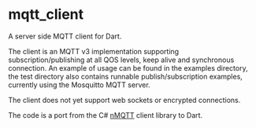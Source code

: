 # mqtt_client
A server side MQTT client for Dart.

The client is an MQTT v3 implementation supporting subscription/publishing at all QOS levels,
keep alive and synchronous connection. An example of usage can be found in the examples directory,
the test directory also contains runnable publish/subscription examples, currently using the Mosquitto
MQTT server.

The client does not yet support web sockets or encrypted connections.

The code is a port from the C# [nMQTT](https://www.openhub.net/p/nMQTT) client library to Dart.



